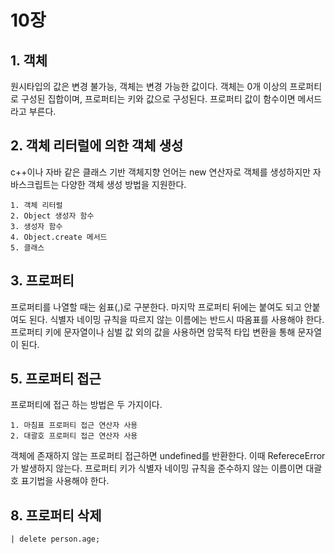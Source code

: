 # 10장

## 1. 객체
원시타입의 값은 변경 불가능, 객체는 변경 가능한 값이다.
객체는 0개 이상의 프로퍼티로 구성된 집합이며, 프로퍼티는 키와 값으로 구성된다.
프로퍼티 값이 함수이면 메서드라고 부른다.

## 2. 객체 리터럴에 의한 객체 생성
c++이나 자바 같은 클래스 기반 객체지향 언어는 new 연산자로 객체를 생성하지만 자바스크립트는 다양한 객체 생성 방법을 지원한다.

    1. 객체 리터럴
    2. Object 생성자 함수
    3. 생성자 함수
    4. Object.create 메서드
    5. 클래스

## 3. 프로퍼티
프로퍼티를 나열할 때는 쉼표(,)로 구분한다. 마지막 프로퍼티 뒤에는 붙여도 되고 안붙여도 된다.
식별자 네이밍 규칙을 따르지 않는 이름에는 반드시 따옴표를 사용해야 한다.
프로퍼티 키에 문자열이나 심벌 값 외의 값을 사용하면 암묵적 타입 변환을 통해 문자열이 된다.

## 5. 프로퍼티 접근
프로퍼티에 접근 하는 방법은 두 가지이다.

    1. 마침표 프로퍼티 접근 연산자 사용
    2. 대괄호 프로퍼티 접근 연산자 사용

객체에 존재하지 않는 프로퍼티 접근하면 undefined를 반환한다. 이때 RefereceError가 발생하지 않는다.
프로퍼티 키가 식별자 네이밍 규칙을 준수하지 않는 이름이면 대괄호 표기법을 사용해야 한다.

## 8. 프로퍼티 삭제
    | delete person.age;
